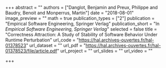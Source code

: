 +++
abstract = ""
authors = ["Danglot, Benjamin and Preux, Philippe and Baudry, Benoit and Monperrus, Martin"]
date = "2018-08-01"
image_preview = ""
math = true
publication_types = ["2"]
publication = "Empirical Software Engineering, Springer Verlag"
publication_short = "In *Empirical Software Engineering, Springer Verlag*"
selected = false
title = "Correctness Attraction: A Study of Stability of Software Behavior Under Runtime Perturbation"
url_code = "https://hal.archives-ouvertes.fr/hal-01378523"
url_dataset = ""
url_pdf = "https://hal.archives-ouvertes.fr/hal-01378523/file/article.pdf"
url_project = ""
url_slides = ""
url_video = ""

+++
